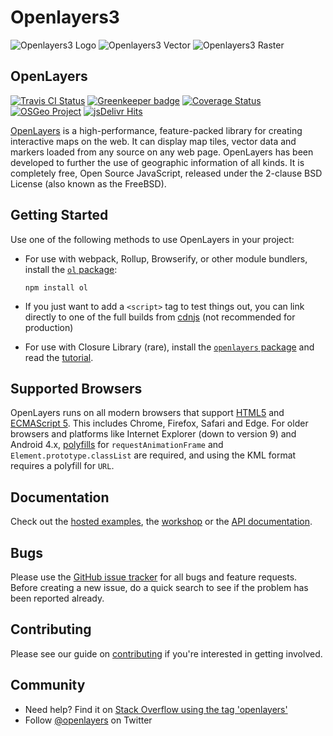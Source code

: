 # Openlayers3
![Openlayers3 Logo](http://openlayers.org/assets/theme/img/logo70.png)
![Openlayers3 Vector](http://openlayers.org/assets/theme/img/tiled-layers.png)
![Openlayers3 Raster](http://openlayers.org/assets/theme/img/vector-layers.png)

## OpenLayers

[![Travis CI Status](https://secure.travis-ci.org/openlayers/openlayers.svg)](http://travis-ci.org/#!/openlayers/openlayers)
[![Greenkeeper badge](https://badges.greenkeeper.io/openlayers/openlayers.svg)](https://greenkeeper.io/)
[![Coverage Status](https://coveralls.io/repos/github/openlayers/openlayers/badge.svg?branch=master)](https://coveralls.io/github/openlayers/openlayers?branch=master)
[![OSGeo Project](https://img.shields.io/badge/OSGeo-Project-brightgreen.svg)](http://osgeo.org/)
[![jsDelivr Hits](https://data.jsdelivr.com/v1/package/npm/openlayers/badge?style=rounded)](https://www.jsdelivr.com/package/npm/openlayers)

[OpenLayers](https://openlayers.org/) is a high-performance, feature-packed library for creating interactive maps on the web. It can display map tiles, vector data and markers loaded from any source on any web page. OpenLayers has been developed to further the use of geographic information of all kinds. It is completely free, Open Source JavaScript, released under the 2-clause BSD License (also known as the FreeBSD).

## Getting Started

Use one of the following methods to use OpenLayers in your project:

* For use with webpack, Rollup, Browserify, or other module bundlers, install the [`ol` package](https://www.npmjs.com/package/ol):
    ```
    npm install ol
    ```

* If you just want to add a `<script>` tag to test things out, you can link directly to one of the full builds from [cdnjs](https://cdnjs.com/libraries/openlayers) (not recommended for production)

* For use with Closure Library (rare), install the [`openlayers` package](https://npmjs.com/package/openlayers) and read the [tutorial](http://openlayers.org/en/latest/doc/tutorials/closure.html).

## Supported Browsers

OpenLayers runs on all modern browsers that support [HTML5](https://html.spec.whatwg.org/multipage/) and [ECMAScript 5](http://www.ecma-international.org/ecma-262/5.1/). This includes Chrome, Firefox, Safari and Edge. For older browsers and platforms like Internet Explorer (down to version 9) and Android 4.x, [polyfills](http://polyfill.io) for `requestAnimationFrame` and `Element.prototype.classList` are required, and using the KML format requires a polyfill for `URL`.

## Documentation

Check out the [hosted examples](https://openlayers.org/en/latest/examples/), the [workshop](https://openlayers.org/workshop/) or the [API documentation](https://openlayers.org/en/latest/apidoc/).

## Bugs

Please use the [GitHub issue tracker](https://github.com/openlayers/openlayers/issues) for all bugs and feature requests. Before creating a new issue, do a quick search to see if the problem has been reported already.

## Contributing

Please see our guide on [contributing](CONTRIBUTING.md) if you're interested in getting involved.

## Community

- Need help? Find it on [Stack Overflow using the tag 'openlayers'](http://stackoverflow.com/questions/tagged/openlayers)
- Follow [@openlayers](https://twitter.com/openlayers) on Twitter
